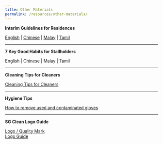 ```yaml
---
title: Other Materials
permalink: /resources/other-materials/
---
```


**Interim Guidelines for Residences**

[English](https://www.nea.gov.sg/docs/default-source/our-services/public-cleanliness/covid-19/interim-guidelines-for-residences-english.pdf) | [Chinese](https://www-nea-gov-sg-admin.cwp.sg/docs/default-source/our-services/public-cleanliness/covid-19/interim-guidelines-for-residences-chinese.pdf) | [Malay](https://www-nea-gov-sg-admin.cwp.sg/docs/default-source/our-services/public-cleanliness/covid-19/interim-guidelines-for-residences-malay.pdf) | [Tamil](https://www-nea-gov-sg-admin.cwp.sg/docs/default-source/our-services/public-cleanliness/covid-19/interim-guidelines-for-residences-tamil.pdf)

---

**7 Key Good Habits for Stallholders**

[English](https://www.nea.gov.sg/docs/default-source/our-services/public-cleanliness/covid-19/7-key-hygiene-habits-stallholders-english.pdf) | [Chinese](https://www-nea-gov-sg-admin.cwp.sg/docs/default-source/our-services/public-cleanliness/covid-19/7-key-hygiene-habits-stallholders-chinese.pdf) | [Malay](https://www-nea-gov-sg-admin.cwp.sg/docs/default-source/our-services/public-cleanliness/covid-19/7-key-hygiene-habits-stallholders-malay.pdf) | [Tamil](https://www-nea-gov-sg-admin.cwp.sg/docs/default-source/our-services/public-cleanliness/covid-19/7-key-hygiene-habits-stallholders-tamil.pdf)

---

**Cleaning Tips for Cleaners**

[Cleaning Tips for Cleaners](https://www.nea.gov.sg/docs/default-source/our-services/public-cleanliness/covid-19/cleaning-tips-for-cleaners.pdf)

---

 **Hygiene Tips**

[How to remove used and contaminated gloves](https://www.nea.gov.sg/docs/default-source/our-services/public-cleanliness/covid-19/hygiene-tips.pdf)

---

**SG Clean Logo Guide**

[Logo / Quality Mark](/files/logo.zip/)<br>
[Logo Guide](/files/logo-guide.pdf/)<br>
